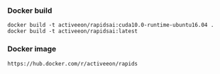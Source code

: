 ### Docker build
```
docker build -t activeeon/rapidsai:cuda10.0-runtime-ubuntu16.04 .
docker build -t activeeon/rapidsai:latest
```

### Docker image
```
https://hub.docker.com/r/activeeon/rapids
```
